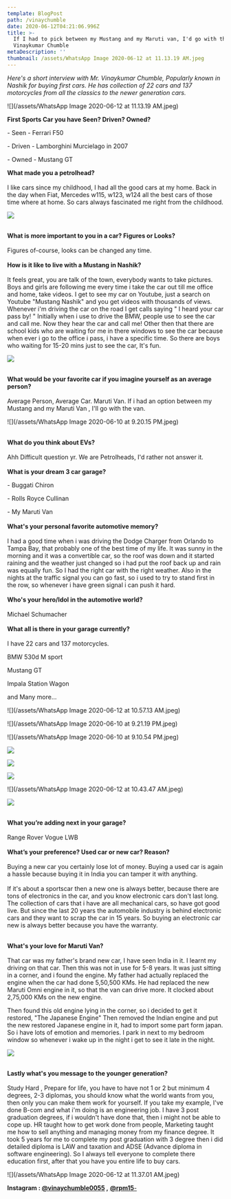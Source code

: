 ```yaml
---
template: BlogPost
path: /vinaychumble
date: 2020-06-12T04:21:06.996Z
title: >-
  If I had to pick between my Mustang and my Maruti van, I'd go with the van -
  Vinaykumar Chumble
metaDescription: ''
thumbnail: /assets/WhatsApp Image 2020-06-12 at 11.13.19 AM.jpeg
---
```

<!--StartFragment-->

*Here's a short interview with Mr. Vinaykumar Chumble, Popularly known in Nashik for buying first cars. He has collection of 22 cars and 137 motorcycles from all the classics to the newer generation cars.* 

![](/assets/WhatsApp Image 2020-06-12 at 11.13.19 AM.jpeg)

**First Sports Car you have Seen? Driven? Owned?**

\- Seen - Ferrari F50

\- Driven - Lamborghini Murcielago in 2007

\- Owned - Mustang GT

**What made you a petrolhead?**\
\
I like cars since my childhood, I had all the good cars at my home. Back in the day when Fiat, Mercedes w115, w123, w124 all the best cars of those time where at home. So cars always fascinated me right from the childhood. 

![](/assets/123.jpeg)

\
**What is more important to you in a car? Figures or Looks?**\
\
Figures of-course, looks can be changed any time.\
\
**How is it like to live with a Mustang in Nashik?**\
\
It feels great, you are talk of the town, everybody wants to take pictures. Boys and girls are following me every time i take the car out till me office and home, take videos. I get to see my car on Youtube, just a search on Youtube "Mustang Nashik" and you get videos with thousands of views. Whenever i'm driving the car on the road I get calls saying " I heard your car pass by! " Initially when i use to drive the BMW, people use to see the car and call me. Now they hear the car and call me! Other then that there are school kids who are waiting for me in there windows to see the car because when ever i go to the office i pass, i have a specific time. So there are boys who waiting for 15-20 mins just to see the car, It's fun.

![](/assets/66137901_2308214522591819_4768150008328689040_n.jpg)

\
**What would be your favorite car if you imagine yourself as an average person?**\
\
Average Person, Average Car. Maruti Van. If i had an option between my Mustang and my Maruti Van , I'll go with the van.

![](/assets/WhatsApp Image 2020-06-10 at 9.20.15 PM.jpeg)

\
**What do you think about EVs?**\
\
Ahh Difficult question yr. We are Petrolheads, I'd rather not answer it.\
\
**What is your dream 3 car garage?**

\- Buggati Chiron

\- Rolls Royce Cullinan

\- My Maruti Van\
\
**What's your personal favorite automotive memory?**\
\
I had a good time when i was driving the Dodge Charger from Orlando to Tampa Bay, that probably one of the best time of my life. It was sunny in the morning and it was a convertible car, so the roof was down and it started raining and the weather just changed so i had put the roof back up and rain was equally fun. So I had the right car with the right weather. Also in the nights at the traffic signal you can go fast, so i used to try to stand first in the row, so whenever i have green signal i can push it hard. \
\
**Who's your hero/Idol in the automotive world?**\
\
Michael Schumacher\
\
**What all is there in your garage currently?**\
\
I have 22 cars and 137 motorcycles.

BMW 530d M sport

Mustang GT 

Impala Station Wagon

and Many more...

![](/assets/WhatsApp Image 2020-06-12 at 10.57.13 AM.jpeg)

![](/assets/WhatsApp Image 2020-06-10 at 9.21.19 PM.jpeg)

![](/assets/WhatsApp Image 2020-06-10 at 9.10.54 PM.jpeg)

![](/assets/hdh.jpeg)

![](/assets/DSC_3737.jpg)

![](/assets/65424645_2465116646889374_7638811371796809133_n.jpg)

![](/assets/WhatsApp Image 2020-06-12 at 10.43.47 AM.jpeg)

![](/assets/13597629_304140976592205_1032771940_n.jpg)

\
**What you’re adding next in your garage?**\
\
Range Rover Vogue LWB\
\
**What’s your preference? Used car or new car? Reason?**\
\
Buying a new car you certainly lose lot of money. Buying a used car is again a hassle because buying it in India you can tamper it with anything.\
\
If it's about a sportscar then a new one is always better, because there are tons of electronics in the car, and you know electronic cars don't last long. The collection of cars that i have are all mechanical cars, so have got good live. But since the last 20 years the automobile industry is behind electronic cars and they want to scrap the car in 15 years. So buying an electronic car new is always better because you have the warranty.

\
**What's your love for Maruti Van?**\
\
That car was my father's brand new car, I have seen India in it. I learnt my driving on that car. Then this was not in use for 5-8 years. It was just sitting in a corner, and i found the engine. My father had actually replaced the engine when the car had done 5,50,500 KMs. He had replaced the new Maruti Omni engine in it, so that the van can drive more. It clocked about 2,75,000 KMs on the new engine.

Then found this old engine lying in the corner, so i decided to get it restored, "The Japanese Engine" Then removed the Indian engine and put the new restored Japanese engine in it, had to import some part form japan. So i have lots of emotion and memories. I park in next to my bedroom window so whenever i wake up in the night i get to see it late in the night.

![](/assets/111.jpeg)

\
**Lastly what's you message to the younger generation?**\
\
Study Hard , Prepare for life, you have to have not 1 or 2 but minimum 4 degrees, 2-3 diplomas, you should know what the world wants from you, then only you can make them work for yourself. If you take my example, I've done B-com and what i'm doing is an engineering job. I have 3 post graduation degrees, if i wouldn't have done that, then i might not be able to cope up. HR taught how to get work done from people, Marketing taught me how to sell anything and managing money from my finance degree. It took 5 years for me to complete my post graduation with 3 degree then i did detailed diploma is LAW and taxation and ADSE (Advance diploma in software engineering). So I always tell everyone to complete there education first, after that you have you entire life to buy cars.

![](/assets/WhatsApp Image 2020-06-12 at 11.37.01 AM.jpeg)

**Instagram : [@vinaychumble0055](https://www.instagram.com/vinaychumble0055) ,** [**@rpm15**-](https://www.instagram.com/rpm15_)

<!--EndFragment-->
